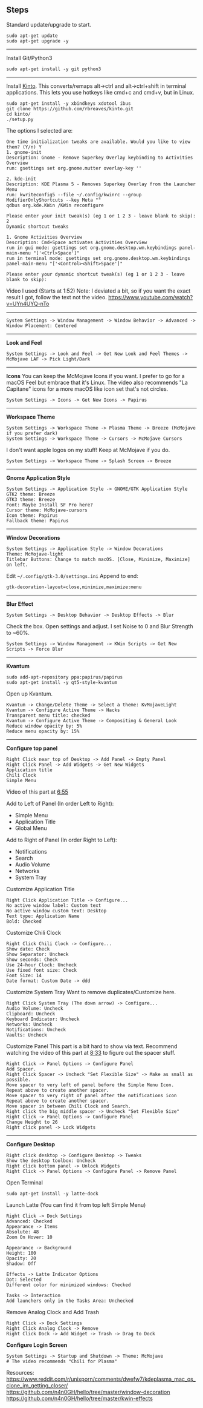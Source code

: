 ## Steps

Standard update/upgrade to start.
```
sudo apt-get update  
sudo apt-get upgrade -y
```
---
Install Git/Python3
```
sudo apt-get install -y git python3
```
---
Install [Kinto](https://github.com/rbreaves/kinto). This converts/remaps alt&rightarrow;ctrl and alt&rightarrow;ctrl+shift in terminal applications. This lets you use hotkeys like cmd+c and cmd+v, but in Linux.
```
sudo apt-get install -y xbindkeys xdotool ibus
git clone https://github.com/rbreaves/kinto.git
cd kinto/  
./setup.py
```
The options I selected are:
```
One time initialization tweaks are available. Would you like to view them? (Y/n) Y
1. gnome-init
Description: Gnome - Remove Superkey Overlay keybinding to Activities Overview
run: gsettings set org.gnome.mutter overlay-key ''

2. kde-init
Description: KDE Plasma 5 - Removes Superkey Overlay from the Launcher Menu
run: kwriteconfig5 --file ~/.config/kwinrc --group ModifierOnlyShortcuts --key Meta ""
qdbus org.kde.KWin /KWin reconfigure

Please enter your init tweak(s) (eg 1 or 1 2 3 - leave blank to skip): 2
Dynamic shortcut tweaks

1. Gnome Activities Overview
Description: Cmd+Space activates Activities Overview
run in gui mode: gsettings set org.gnome.desktop.wm.keybindings panel-main-menu "['<Ctrl>Space']"
run in terminal mode: gsettings set org.gnome.desktop.wm.keybindings panel-main-menu "['<Control><Shift>Space']"

Please enter your dynamic shortcut tweak(s) (eg 1 or 1 2 3 - leave blank to skip): 
```

Video I used (Starts at 1:52)
Note: I deviated a bit, so if you want the exact result I got, follow the text not the video.
https://www.youtube.com/watch?v=UYn4UYQ-nTo

---
```
System Settings -> Window Management -> Window Behavior -> Advanced -> Window Placement: Centered
```
---
**Look and Feel**
```
System Settings -> Look and Feel -> Get New Look and Feel Themes -> McMojave LAF -> Pick Light/Dark
```
---
**Icons**
You can keep the McMojave Icons if you want. I prefer to go for a macOS Feel but embrace that it's Linux. The video also recommends "La Capitane" icons for a more macOS like icon set that's not circles.
```
System Settings -> Icons -> Get New Icons -> Papirus
```
---
 **Workspace Theme**
```
System Settings -> Workspace Theme -> Plasma Theme -> Breeze (McMojave if you prefer dark)
System Settings -> Workspace Theme -> Cursors -> McMojave Cursors
```
I don't want apple logos on my stuff! Keep at McMojave if you do.
```
System Settings -> Workspace Theme -> Splash Screen -> Breeze
```
---
**Gnome Application Style**
```
System Settings -> Application Style -> GNOME/GTK Application Style
GTK2 theme: Breeze
GTK3 theme: Breeze
Font: Maybe Install SF Pro here?
Cursor theme: McMojave-cursors
Icon theme: Papirus
Fallback theme: Papirus
```
---
**Window Decorations**
```
System Settings -> Application Style -> Window Decorations
Theme: McMojave-light
Titlebar Buttons: Change to match macOS. [Close, Minimize, Maximize] on left.
```
Edit `~/.config/gtk-3.0/settings.ini`
Append to end:
```
gtk-decoration-layout=close,minimize,maximize:menu
```
---
**Blur Effect**
```
System Settings -> Desktop Behavior -> Desktop Effects -> Blur
```
Check the box. Open settings and adjust. I set Noise to 0 and Blur Strength to ~60%.
```
System Settings -> Window Management -> KWin Scripts -> Get New Scripts -> Force Blur
```
---
**Kvantum**
```
sudo add-apt-repository ppa:papirus/papirus
sudo apt-get install -y qt5-style-kvantum
```
Open up Kvantum.
```
Kvantum -> Change/Delete Theme -> Select a theme: KvMojaveLight
Kvantum -> Configure Active Theme -> Hacks
Transparent menu title: checked
Kvantum -> Configure Active Theme -> Compositing & General Look
Reduce window opacity by: 5%
Reduce menu opacity by: 15%
```
---
**Configure top panel**
```
Right Click near top of Desktop -> Add Panel -> Empty Panel
Right Click Panel -> Add Widgets -> Get New Widgets
Application title
Chili Clock
Simple Menu
```
Video of this part at [6:55](https://youtu.be/UYn4UYQ-nTo?t=415)

Add to Left of Panel (In order Left to Right):
- Simple Menu
- Application Title
- Global Menu

Add to Right of Panel (In order Right to Left):
- Notifications
- Search
- Audio Volume
- Networks
- System Tray

Customize Application Title
```
Right Click Application Title -> Configure...
No active window label: Custom text
No active window custom text: Desktop
Text type: Application Name
Bold: Checked
```

Customize Chili Clock
```
Right Click Chili Clock -> Configure...
Show date: Check
Show Separator: Uncheck
Show seconds: Check
Use 24-hour Clock: Uncheck
Use fixed font size: Check
Font Size: 14
Date format: Custom Date -> ddd
```

Customize System Tray
Want to remove duplicates/Customize here.
```
Right Click System Tray (The down arrow) -> Configure...
Audio Volume: Uncheck
Clipboard: Uncheck
Keyboard Indicator: Uncheck
Networks: Uncheck
Notifications: Uncheck
Vaults: Uncheck
```

Customize Panel
This part is a bit hard to show via text. Recommend watching the video of this part at [8:33](https://youtu.be/UYn4UYQ-nTo?t=513) to figure out the spacer stuff.
```
Right Click -> Panel Options -> Configure Panel
Add Spacer.
Right Click Spacer -> Uncheck "Set Flexible Size" -> Make as small as possible.
Move spacer to very left of panel before the Simple Menu Icon.
Repeat above to create another spacer.
Move spacer to very right of panel after the notifications icon
Repeat above to create another spacer.
Move spacer in between Chili Clock and Search.
Right click the big middle spacer -> Uncheck "Set Flexible Size"
Right Click -> Panel Options -> Configure Panel
Change Height to 26
Right click panel -> Lock Widgets
```
---
**Configure Desktop**
```
Right click desktop -> Configure Desktop -> Tweaks
Show the desktop toolbox: Uncheck
Right click bottom panel -> Unlock Widgets
Right Click -> Panel Options -> Configure Panel -> Remove Panel
```
Open Terminal
```
sudo apt-get install -y latte-dock
```
Launch Latte (You can find it from top left Simple Menu)
```
Right Click -> Dock Settings
Advanced: Checked
Appearance -> Items
Absolute: 48
Zoom On Hover: 10

Appearance -> Background
Height: 100
Opacity: 20
Shadow: Off

Effects -> Latte Indicator Options
Dot: Selected
Different color for minimized windows: Checked

Tasks -> Interaction
Add launchers only in the Tasks Area: Unchecked
```
Remove Analog Clock and Add Trash
```
Right Click -> Dock Settings
Right Click Analog Clock -> Remove
Right Click Dock -> Add Widget -> Trash -> Drag to Dock
```

**Configure Login Screen**
```
System Settings -> Startup and Shutdown -> Theme: McMojave
# The video recommends "Chili for Plasma"
```

Resources:
https://www.reddit.com/r/unixporn/comments/dwefw7/kdeplasma_mac_os_clone_im_getting_closer/
https://github.com/n4n0GH/hello/tree/master/window-decoration
https://github.com/n4n0GH/hello/tree/master/kwin-effects
